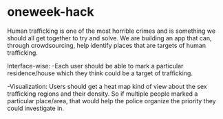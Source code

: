 # oneweek-hack
Human trafficking is one of the most horrible crimes and is something we should all get together to try and solve. We are building an app that can, through crowdsourcing, help identify places that are targets of human trafficking.

Interface-wise: -Each user should be able to mark a particular residence/house which they think could be a target of trafficking.

-Visualization: Users should get a heat map kind of view about the sex trafficking regions and their density. So if multiple people marked a particular place/area, that would help the police organize the priority they could investigate in.
